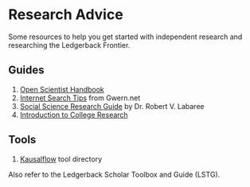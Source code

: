 # Research Advice

Some resources to help you get started with independent research and researching the Ledgerback Frontier.

## Guides

1. [Open Scientist Handbook](https://openscientist.pubpub.org/pub/play/release/2#open-scientist-handbook)
1. [Internet Search Tips](https://www.gwern.net/Search) from Gwern.net
2. [Social Science Research Guide](https://libguides.usc.edu/writingguide/purpose) by Dr. Robert V. Labaree
3. [Introduction to College Research](https://introtocollegeresearch.pressbooks.com/)


## Tools 

1. [Kausalflow](https://tools.kausalflow.com/) tool directory


Also refer to the Ledgerback Scholar Toolbox and Guide (LSTG). 